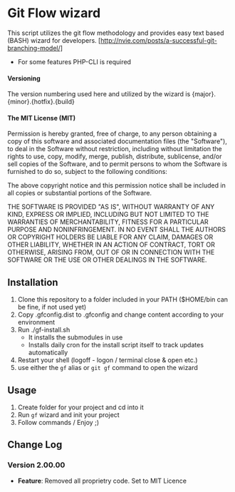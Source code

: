 # Git Flow wizard
This script utilizes the git flow methodology and provides easy text based (BASH) wizard for developers.
[http://nvie.com/posts/a-successful-git-branching-model/]
* For some features PHP-CLI is required

#### Versioning
The version numbering used here and utilized by the wizard is {major}.{minor}.{hotfix}.{build}

#### The MIT License (MIT)

Permission is hereby granted, free of charge, to any person obtaining a copy
of this software and associated documentation files (the "Software"), to deal
in the Software without restriction, including without limitation the rights
to use, copy, modify, merge, publish, distribute, sublicense, and/or sell
copies of the Software, and to permit persons to whom the Software is
furnished to do so, subject to the following conditions:

The above copyright notice and this permission notice shall be included in
all copies or substantial portions of the Software.

THE SOFTWARE IS PROVIDED "AS IS", WITHOUT WARRANTY OF ANY KIND, EXPRESS OR
IMPLIED, INCLUDING BUT NOT LIMITED TO THE WARRANTIES OF MERCHANTABILITY,
FITNESS FOR A PARTICULAR PURPOSE AND NONINFRINGEMENT. IN NO EVENT SHALL THE
AUTHORS OR COPYRIGHT HOLDERS BE LIABLE FOR ANY CLAIM, DAMAGES OR OTHER
LIABILITY, WHETHER IN AN ACTION OF CONTRACT, TORT OR OTHERWISE, ARISING FROM,
OUT OF OR IN CONNECTION WITH THE SOFTWARE OR THE USE OR OTHER DEALINGS IN
THE SOFTWARE.

## Installation
1. Clone this repository to a folder included in your PATH ($HOME/bin can be fine, if not used yet)
1. Copy .gfconfig.dist to .gfconfig and change content according to your environment
1. Run ./gf-install.sh
	* It installs the submodules in use
	* Installs daily cron for the install script itself to track updates automatically
1. Restart your shell (logoff - logon / terminal close & open etc.)
1. use either the `gf` alias or `git gf` command to open the wizard

## Usage
1. Create folder for your project and cd into it
1. Run `gf` wizard and init your project
1. Follow commands / Enjoy ;)

## Change Log

### Version 2.00.00
* **Feature**: Removed all proprietry code. Set to MIT Licence


